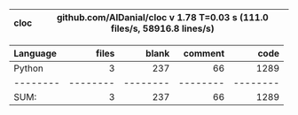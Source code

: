 cloc|github.com/AlDanial/cloc v 1.78  T=0.03 s (111.0 files/s, 58916.8 lines/s)
--- | ---

Language|files|blank|comment|code
:-------|-------:|-------:|-------:|-------:
Python|3|237|66|1289
--------|--------|--------|--------|--------
SUM:|3|237|66|1289
